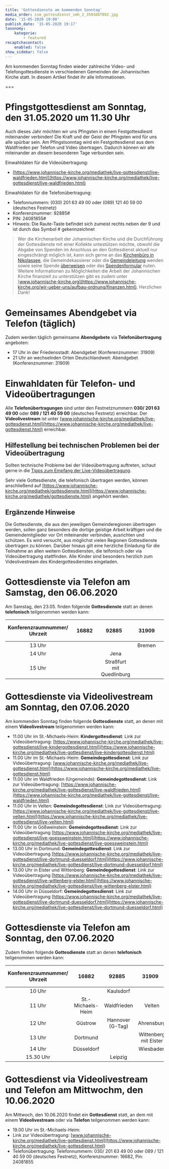 ```yaml
---
title: 'Gottesdienste am kommenden Sonntag'
media_order: csm_gottesdienst_smh_2_3593d8f892.jpg
date: '15-05-2020 19:00'
publish_date: '15-05-2020 19:17'
taxonomy:
    kategorie:
        - featured
recaptchacontact:
    enabled: false
show_sidebar: false
---
```


Am kommenden Sonntag finden wieder zahlreiche Video- und Telefongottesdienste in verschiedenen Gemeinden der Johannischen Kirche statt. In diesem Artikel findet ihr alle Informationen.

===
# Pfingstgottesdienst am Sonntag, den 31.05.2020 um 11.30 Uhr
Auch dieses Jahr möchten wir uns Pfingsten in einem Festgottesdiesnt miteinander verbinden! Die Kraft und der Geist der Pfingsten wird für uns alle spürbar sein. Am Pfingstsonntag wird ein Festgottesdienst aus dem Waldfrieden per Telefon und Video übertragen. Dadurch können wir alle miteinander an diesem besonderen Tage verbunden sein.

Einwahldaten für die Videoübertragung:
* [https://www.johannische-kirche.org/mediathek/live-gottesdienst/live-waldfrieden.html](https://www.johannische-kirche.org/mediathek/live-gottesdienst/live-waldfrieden.html)

Einwahldaten für die Telefonübertragung:
* Telefonnummern: (030) 201 63 49 00 oder (089) 121 40 59 00 (deutsches Festnetz)
* Konferenznummer: 92885#
* PIN: 24081855#
* Hinweis: Die Raute-Taste befindet sich zumeist rechts neben der 9 und ist durch das Symbol # gekennzeichnet

> Wer die Kirchenarbeit der Johannischen Kirche und die Durchführung der Gottesdienste mit einer Kollekte untestützen möchte, obwohl die Abgabe von Spenden im Anschluss an den Gottesdienst aktuell nur eingeschrängt möglich ist, kann sich gerne an das [Kirchenbüro in Nikolassee](https://www.johannische-kirche.org/gemeindeleben.html), die Gemeindekassierer oder die [Gemeindeleitung](https://www.johannische-kirche.org/gemeindeleben/berlin-smh.html) wenden sowie seine Spende [überweisen](https://smh-gemeinden.de/ueber-uns) oder das [Spendenformular](https://secure.spendenbank.de/form/3469) nuten. Weitere Informationen zu Möglichkeiten die Arbeit der Johannischen Kirche finanziell zu unterstützen gibt es zudem unter [www.johannische-kirche.org](https://www.johannische-kirche.org/wir-ueber-uns/aufbau-ordnung/finanzen.html). Herzlichen Dank!

# Gemeinsames Abendgebet via Telefon (täglich)
Zudem werden täglich gemeinsame **Abendgebete** via **Telefonübertragung** angeboten:
* 17 Uhr in der Friedensstadt: Abendgebet (Konferenznummer: 31909)
* 21 Uhr an wechselnden Orten Deutschlandweit: Abendgebet (Konferenznummer: 31909)

# Einwahldaten für Telefon- und Videoübertragungen
Alle **Telefonübertragungen** sind unter den Festnetznummern **030/ 201 63 49 00** oder **089 / 121 40 59 00** (deutsches Festnetz) erreichbar.
Der **Videolivestream** ist unter [www.johannische-kirche.org/mediathek/live-gottesdienst.html](https://www.johannische-kirche.org/mediathek/live-gottesdienst.html) erreichbar.

## Hilfestellung bei technischen Problemen bei der Videoübertragung
Sollten technische Probleme bei der Videoübertragung auftreten, schaut gerne in die [Tipps zum Empfang der Live-Videoübertragung](https://cloud.johannische-kirche.org/index.php/s/Smg4kD3tRNBENYp).

Sehr viele Gottesdienste, die telefonisch übertragen werden, können anschließend auf [https://www.johannische-kirche.org/mediathek/gottesdienste.html](https://www.johannische-kirche.org/mediathek/gottesdienste.html) angehört werden.

## Ergänzende Hinweise 
Die Gottesdienste, die aus den jeweiligen Gemeinderegionen übertragen werden, sollen ganz besonders die dortige geistige Arbeit kräftigen und die Gemeindemitglieder vor Ort miteinander verbinden, ausrichten und schützen. Es wird versucht, aus möglichst vielen Regionen Gottesdienste übertragen zu können. Darüber hinaus gilt eine herzliche Einladung für die Teilnahme an allen weitern Gottesdiensten, die telfonisch oder via Videoübertragung stattfinden. Alle Kinder sind besonders herzlich zum Videolivestream des Kindergottesdienstes eingeladen.

# Gottesdienste via Telefon am Samstag, den 06.06.2020
Am Samstag, den 23.05. finden folgende **Gottesdienste** statt an denen **telefonisch** teilgenommen werden kann:

| Konferenzraumnummer/<br>Uhrzeit | <font color=white>--------</font>16882<font color=white>--------</font> | <font color=white>--------</font>92885<font color=white>--------</font> | <font color=white>--------</font>31909<font color=white>--------</font> | <font color=white>--------</font>55114<font color=white>--------</font> |
| ----------------- | ----------------- | ----------------- | ----------------- | ----------------- |
| <center>13 Uhr</center> | | | <center>Bremen</center> | |
| <center>14 Uhr</center> | | <center>Jena</center> | | |
| <center>15 Uhr</center> | | <center>Straßfurt mit Quedlinburg</center> | | |

# Gottesdienste via Videolivestream am Sonntag, den 07.06.2020
Am kommenden Sonntag finden folgende **Gottesdienste** statt, an denen mit einem **Videolivestream** teilgenommen werden kann:
* 11.00 Uhr im St.-Michaels-Heim: **Kindergottesdienst**: Link zur Videoübertragung: [https://www.johannische-kirche.org/mediathek/live-gottesdienst/live-kindergottesdienst.html](https://www.johannische-kirche.org/mediathek/live-gottesdienst/live-kindergottesdienst.html)
* 11.00 Uhr im St.-Michaels-Heim: **Gemeindegottesdienst**: Link zur Videoübertragung: [www.johannische-kirche.org/mediathek/live-gottesdienst.html](https://www.johannische-kirche.org/mediathek/live-gottesdienst.html)
* 11.00 Uhr im Waldfrieden (Urgemeinde): **Gemeindegottesdienst**: Link zur Videoübertragung: [https://www.johannische-kirche.org/mediathek/live-gottesdienst/live-waldfrieden.html](https://www.johannische-kirche.org/mediathek/live-gottesdienst/live-waldfrieden.html)
* 11.00 Uhr in Velten: **Gemeindegottesdienst**: Link zur Videoübertragung: [https://www.johannische-kirche.org/mediathek/live-gottesdienst/live-velten.html](https://www.johannische-kirche.org/mediathek/live-gottesdienst/live-velten.html)
* 11.00 Uhr in Gößweinstein: **Gemeindegottesdienst**: Link zur Videoübertragung [https://www.johannische-kirche.org/mediathek/live-gottesdienst/live-goessweinstein.html](https://www.johannische-kirche.org/mediathek/live-gottesdienst/live-goessweinstein.html)
* 13.00 Uhr in Dortmund: **Gemeindegottesdienst**: Link zur Videoübertragung [https://www.johannische-kirche.org/mediathek/live-gottesdienst/live-dortmund-duesseldorf.html](https://www.johannische-kirche.org/mediathek/live-gottesdienst/live-dortmund-duesseldorf.html)
* 13.00 Uhr in Elster und Wittenberg: **Gemeindegottesdienst**: Link zur Videoübertragung [https://www.johannische-kirche.org/mediathek/live-gottesdienst/live-wittenberg-elster.html](https://www.johannische-kirche.org/mediathek/live-gottesdienst/live-wittenberg-elster.html)
* 14.00 Uhr in Düsseldorf: **Gemeindegottesdienst**: Link zur Videoübertragung [https://www.johannische-kirche.org/mediathek/live-gottesdienst/live-dortmund-duesseldorf.html](https://www.johannische-kirche.org/mediathek/live-gottesdienst/live-dortmund-duesseldorf.html)

# Gottesdienste via Telefon am Sonntag, den 07.06.2020
Zudem finden folgende **Gottesdienste** statt an denen **telefonisch** teilgenommen werden kann:

| Konferenzraumnummer/<br>Uhrzeit | <font color=white>--------</font>16882<font color=white>--------</font> | <font color=white>--------</font>92885<font color=white>--------</font> | <font color=white>--------</font>31909<font color=white>--------</font> | <font color=white>--------</font>55114<font color=white>--------</font> |
| ----------------- | ----------------- | ----------------- | ----------------- | ----------------- |
| <center>10 Uhr</center> | | <center>Kaulsdorf</center> | | |
| <center>11 Uhr</center> | <center>St.-Michaels-Heim</center> | <center>Waldfrieden</center> | <center>Velten</center> | <center>Gößweinstein</center> |
| <center>12 Uhr</center> | <center>Güstrow</center> | <center>Hannover (G-Tag)</center> | <center>Ahrensburg</center> | <center>Lübs</center> |
| <center>13 Uhr</center> | <center>Dortmund</center> | | <center>Wittenberg mit Elster</center> | |
| <center>14 Uhr</center> | <center>Düsseldorf</center> | | <center>Wiesbaden</center> | |
| <center>15.30 Uhr</center> | | <center>Leipzig</center> | | |

# Gottesdienst via Videolivestream und Telefon am Mittwochm, den 10.06.2020
Am Mittwoch, den 10.06.2020 findet ein **Gottesdienst** statt, an dem mit einem **Videolivestream** oder via **Telefon** teilgenommen werden kann:
* 19.00 Uhr im St.-Michaels-Heim:
* Link zur Videoübertragung: [www.johannische-kirche.org/mediathek/live-gottesdienst.html](https://www.johannische-kirche.org/mediathek/live-gottesdienst.html)
* Telefonübertragung: Telefonnummern: 030/ 201 63 49 00 oder 089 / 121 40 59 00 (deutsches Festnetz), Konferenznummer: 16682, Pin: 24081855